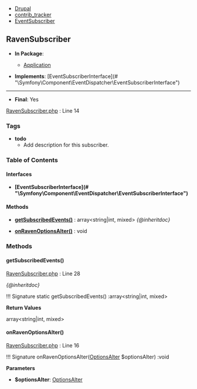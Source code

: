 
- [Drupal](../namespaces/drupal.md)
- [contrib_tracker](../namespaces/drupal-contrib-tracker.md)
- [EventSubscriber](../namespaces/drupal-contrib-tracker-eventsubscriber.md)


## RavenSubscriber


- **In Package**:
    - [Application](../packages/Application.md)
  
- **Implements**:
    [EventSubscriberInterface](# &quot;\Symfony\Component\EventDispatcher\EventSubscriberInterface&quot;)  

---


- **Final**: Yes



[RavenSubscriber.php](../files/web-modules-custom-contrib-tracker-src-eventsubscriber-ravensubscriber.md) : Line 14





### Tags

- **todo**
  - Add description for this subscriber.






### Table of Contents



#### Interfaces
- **[EventSubscriberInterface](# &quot;\Symfony\Component\EventDispatcher\EventSubscriberInterface&quot;)**







#### Methods
- **[getSubscribedEvents()](../classes/Drupal-contrib-tracker-EventSubscriber-RavenSubscriber.md#getsubscribedevents)**
           : array&lt;string|int, mixed&gt;
*{@inheritdoc}*

- **[onRavenOptionsAlter()](../classes/Drupal-contrib-tracker-EventSubscriber-RavenSubscriber.md#onravenoptionsalter)**
           : void









### Methods

#### getSubscribedEvents()

[RavenSubscriber.php](../files/web-modules-custom-contrib-tracker-src-eventsubscriber-ravensubscriber.md) : Line 28

*{@inheritdoc}*

!!! Signature
    static getSubscribedEvents() :array&lt;string|int, mixed&gt;









**Return Values**

array&lt;string|int, mixed&gt;



#### onRavenOptionsAlter()

[RavenSubscriber.php](../files/web-modules-custom-contrib-tracker-src-eventsubscriber-ravensubscriber.md) : Line 16


!!! Signature
    onRavenOptionsAlter([OptionsAlter](# "\Drupal\raven\Event\OptionsAlter") $optionsAlter) :void




**Parameters**

- **$optionsAlter**: [OptionsAlter](# "\Drupal\raven\Event\OptionsAlter")
    








